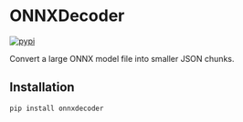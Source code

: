 # ONNXDecoder

[![pypi](https://img.shields.io/pypi/pyversions/onnxdecoder)](https://pypi.org/project/onnxdecoder)

Convert a large ONNX model file into smaller JSON chunks.

## Installation

`pip install onnxdecoder`
